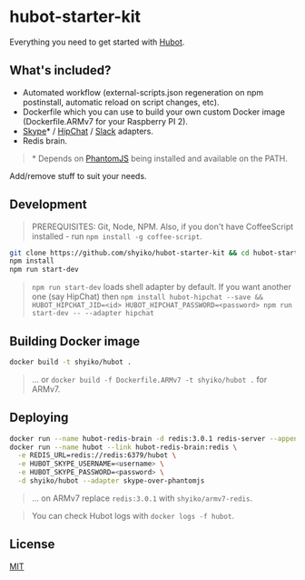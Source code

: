 # hubot-starter-kit

Everything you need to get started with [Hubot](https://github.com/github/hubot).

## What's included?

* Automated workflow (external-scripts.json regeneration on npm postinstall, 
automatic reload on script changes, etc). 
* Dockerfile which you can use to build your own custom Docker image (Dockerfile.ARMv7 for your Raspberry PI 2).
* [Skype](https://github.com/shyiko/hubot-skype-over-phantomjs)* / [HipChat](https://github.com/hipchat/hubot-hipchat) / [Slack](https://github.com/slackhq/hubot-slack) adapters. 
* Redis brain.

> \* Depends on [PhantomJS](http://phantomjs.org/) being installed and 
    available on the PATH.
 
Add/remove stuff to suit your needs. 

## Development
 
> PREREQUISITES: Git, Node, NPM. Also, if you don't have CoffeeScript installed - run `npm install -g coffee-script`.  
 
```sh
git clone https://github.com/shyiko/hubot-starter-kit && cd hubot-starter-kit 
npm install
npm run start-dev 
```

> `npm run start-dev` loads shell adapter by default. If you want another 
 one (say HipChat) then `npm install hubot-hipchat --save && HUBOT_HIPCHAT_JID=<id> HUBOT_HIPCHAT_PASSWORD=<password> npm run start-dev -- --adapter hipchat`

## Building Docker image

```sh
docker build -t shyiko/hubot .
```

> ... or `docker build -f Dockerfile.ARMv7 -t shyiko/hubot .` for ARMv7.  

## Deploying 

```sh
docker run --name hubot-redis-brain -d redis:3.0.1 redis-server --appendonly yes # data volume - /data
docker run --name hubot --link hubot-redis-brain:redis \
  -e REDIS_URL=redis://redis:6379/hubot \
  -e HUBOT_SKYPE_USERNAME=<username> \
  -e HUBOT_SKYPE_PASSWORD=<password> \
  -d shyiko/hubot --adapter skype-over-phantomjs
```

> ... on ARMv7 replace `redis:3.0.1` with `shyiko/armv7-redis`. 

> You can check Hubot logs with `docker logs -f hubot`.

## License

[MIT](https://github.com/shyiko/hubot-starter-kit/blob/master/mit.license)
